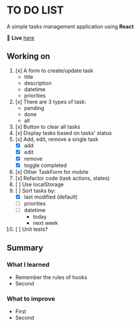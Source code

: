 # TO DO LIST

A simple tasks management application using **React**

🔗 **Live** [here](https://todolist-phuc1nguyen.netlify.app/)

## Working on

1. [x] A form to create/update task
    * title
    * description
    * datetime
    * priorities
2. [x] There are 3 types of task:
    * pending
    * done
    * all
3. [x] Button to clear all tasks
4. [x] Display tasks based on tasks' status
5. [x] Add, edit, remove a single task
    * [x] add
    * [x] edit
    * [x] remove
    * [x] toggle completed
6. [x] Other TaskForm for mobile
7. [x] Refactor code (task actions, states)
8. [ ] Use localStorage
9. [ ] Sort tasks by:
    * [x] last modified (default)
    * [ ] priorities
    * [ ] datetime
        * today
        * next week
10. [ ] Unit tests?

## Summary

### What I learned

* Remember the rules of hooks
* Second

### What to improve

* First
* Second